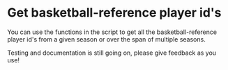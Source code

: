 # Get basketball-reference player id's

You can use the functions in the script to get all the basketball-reference player id's from a given season or over the span of multiple seasons.

Testing and documentation is still going on, please give feedback as you use!
